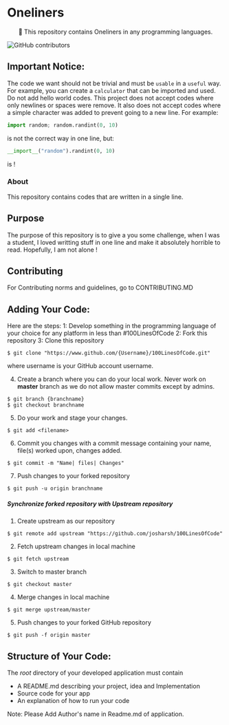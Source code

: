 # Oneliners

<p align="center">
    📁 This repository contains Oneliners in any programming languages.
</p>

![GitHub contributors](https://img.shields.io/github/contributors/abedaton/oneliners)

## Important Notice:

The code we want should not be trivial and must be `usable` in a `useful` way.
For example, you can create a `calculator` that can be imported and used. Do not add hello world codes.
This project does not accept codes where only newlines or spaces were remove.
It also does not accept codes where a simple character was added to prevent going to a new line.
For example:
~~~py
import random; random.randint(0, 10)
~~~
is not the correct way in one line, but:
~~~py
__import__("random").randint(0, 10)
~~~
is !

### About
This repository contains codes that are written in a single line.

## Purpose
The purpose of this repository is to give a you some challenge, when I was a student, I loved writting stuff in one line and make it absolutely horrible to read. Hopefully, I am not alone !

## Contributing
For Contributing norms and guidelines, go to CONTRIBUTING.MD


## Adding Your Code:
Here are the steps:
1: Develop something in the programming language of your choice for any platform in less than #100LinesOfCode
2: Fork this repository
3: Clone this repository 
```
$ git clone "https://www.github.com/{Username}/100LinesOfCode.git"
```
where username is your GitHub account username.

4. Create a branch where you can do your local work.
Never work on **master** branch as we do not allow master commits except by admins.
```
$ git branch {branchname}
$ git checkout branchname
```

5. Do your work and stage your changes.
```
$ git add <filename>
```

6. Commit you changes with a commit message containing your name, file(s) worked upon, changes added.
```
$ git commit -m "Name| files| Changes"
```

7. Push changes to your forked repository
```
$ git push -u origin branchname
```

##### Synchronize forked repository with Upstream repository

1. Create upstream as our repository
```
$ git remote add upstream "https://github.com/josharsh/100LinesOfCode"
```

2. Fetch upstream changes in local machine
```
$ git fetch upstream
```

3. Switch to master branch
```
$ git checkout master
```

4. Merge changes in local machine
```
$ git merge upstream/master
```

5. Push changes to your forked GitHub repository
```
$ git push -f origin master
```

## Structure of Your Code:
The *root* directory of your developed application must contain
* A README.md describing your project, idea and Implementation
* Source code for your app
* An explanation of how to run your code

Note: Please Add Author's name in Readme.md of application. 
